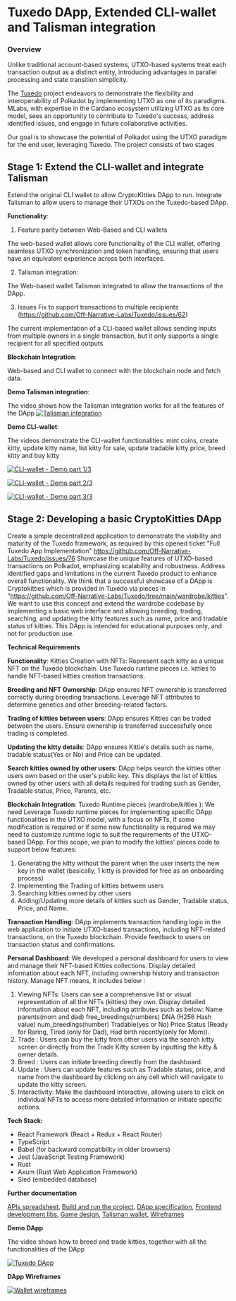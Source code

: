 # Tuxedo DApp, Extended CLI-wallet and Talisman integration

### Overview

Unlike traditional account-based systems, UTXO-based systems treat each transaction output as a distinct entity, introducing advantages in parallel processing and state transition simplicity.

The [Tuxedo](https://github.com/Off-Narrative-Labs/Tuxedo) project endeavors to demonstrate the flexibility and interoperability of Polkadot by implementing UTXO as one of its paradigms. MLabs, with expertise in the Cardano ecosystem utilizing UTXO as its core model, sees an opportunity to contribute to Tuxedo's success, address identified issues, and engage in future collaborative activities.

Our goal is to showcase the potential of Polkadot using the UTXO paradigm for the end user, leveraging Tuxedo. The project consists of two stages

## Stage 1: Extend the CLI-wallet and integrate Talisman

Extend the original CLI wallet to allow CryptoKitties DApp to run. Integrate Talisman to allow users to manage their UTXOs on the Tuxedo-based DApp.

**Functionality**:

1. Feature parity between Web-Based and CLI wallets
   
The web-based wallet allows core functionality of the CLI wallet, offering seamless UTXO synchronization and token handling, ensuring that users have an equivalent experience across both interfaces.

2. Talisman integration:

The Web-based wallet Talisman integrated to allow the transactions of the DApp.

3. Issues Fix to support transactions to multiple recipients (<https://github.com/Off-Narrative-Labs/Tuxedo/issues/62>)
   
The current implementation of a CLI-based wallet allows sending inputs from multiple owners in a single transaction, but it only supports a single recipient for all specified outputs.


**Blockchain Integration**:

Web-based and CLI wallet to connect with the blockchain node and fetch data.

**Demo Talisman integration**:

The video shows how the Talisman integration works for all the features of the DApp
[![Talisman integration](https://lh3.googleusercontent.com/fife/ALs6j_H0alrnYohHiTA8-ba66gKTIanTJEIpqpG3a_BypxrYF4x9RqyuEOPPNMFG2klmzx_XO41vzLjZozlEl-c6JSINV3tselBbCUq80lasnGIvlRQoHvv1btt7w2VJ5X3MpjKZvbTooqm-AjNfBnAOy8iNXOOKsfRVjoRAoTHrDQ1P6d7gHvo9lQk8Yxui-8LYIt4qr-IEgzD4GPxMkP--8AAuLqgn3I0uQxRxcYq5VaO1wmW9_6wU8E2Vw2xv95uipUoG4Jiw1UPosWKFExrBCdO1D_pAwknRpS5KXAuJl3zbmgbkiEZ4Z77eO-fwSqjC-YA_MWWYWj4ubG6avZQG3Jt4d-TNIrLKRXjj-o-eOR3D0HDuMgHSofDnLCs6PnvQ0MyGuYjW4aw96TD7GVrLclseyzgvR5NbFSdF8Vp9woxc2Ve8Tyx-cZJgEy6AhIW2Zn-588nFm3PXus4zgI-D41SbFgH8-iRiGsYUlUS1tlxbIELvMBznqVSQSpOJIeFidhwnnP12EC5qkK9RjTmhEbTlmEI6AhpiXwkX6zUv_awLSN58lKJmFDhozhx1HEvtKhdg_B9t6exLhGeB7LbU9KvueWIgxXC5Ey7Ijn-DvjyRf78Rp35pAb_n9Ucelz4cgXffawjo4D4B76wAT6fV-ILjfvsPN1JTAf_vJu9-LjLf-OqjUpuYbYBK1Ve7Yo1c1jfNimGTZFhYihLx62LK6dnf_PT-Nn_pucGCUgjbMDuZkEccjhDhjxwM6wz0Uj8mVQ_OE4UNv-vm1QqkNSSDw5tgRxI7v-_XSSPLGc1LoC0WanUI9LswnW2SovLw0nmJqMngCYUdOjSFLrTunEP80mZVpVhjjJeBsE-nIEUwCDMgs49YwSgwRn3RZoF10_lnpNwj3dP0uA7OCi8SdAeNzbk1btpZoI7hWwQ09ugejTJ46HMDd91FFxHWguxWY7YPTQmbcNk1ZOG0I5bB0A9pzGrJXnDj4OgonDxnsvtvsar8FhkE8YZkVUF5eWHw-llYnJFF9EE_D9OdtzZtQYd3QOLfksEwdCW4p_PBAltns3GPrL7Uuhqe-JsImwSS_vv2xssdL4TjosEQgHRSlw2c6bpeUJ9fU0xewnqaZJxy0m6J22AkQfBaanld9dZjtMVnV7XR4kmEzqqxxfVeqhWdrnY9azZKl46TP8DQRb_iCa0qVVY9GlUTC7slbAc0yCbcqzbwtk-jbLOfvy1FElL0htffkxOia5V8iJ5xY6U50ILipEHWqk3arZkwIhiY89xa1Q2zZvgMEW1MyGl25BByo1wUMRwMXJc6Q0OjRcOFWOC-png_Moa8W2joTxAfOLxiX6uqo21SNaZVO5TuRcK_LeyXW1H1QB2lJ3mzQU_NEA_6MVoWKsrmV7sfYu8pyGdH77FPge7w5Bk7W11wihECRVX-BMeCXor-inldO5UaaIlDglzsDyPhcLH0AohVxNJ1PPFUXverO70p5mm8U3m-u1qK4E63_Wjt3uejOr2XP5zh_IZzYCiH6vkGyRFdu2AN06rXBBMqbU-Dd_648D1VN-eU_0zhdv7rZ6yIYucguK8nkyzk-syV6b4xsWFJrNCT0YyFkDGvuTc)](https://www.loom.com/share/e1270ecea79a4689aff5732e8acfae14)

**Demo CLI-wallet**:

The videos demonstrate the CLI-wallet functionalities: mint coins, create kitty, update kitty name, list kitty for sale, update tradable kitty price, breed kitty and buy kitty

[![CLI-wallet - Demo part 1/3](https://i.ytimg.com/vi/Mom3BV_HozY/hqdefault.jpg)](https://youtu.be/Mom3BV_HozY)

[![CLI-wallet - Demo part 2/3](https://i.ytimg.com/vi/GfyiBW1XFW0/hqdefault.jpg)](https://youtu.be/GfyiBW1XFW0)

[![CLI-wallet - Demo part 3/3](https://i.ytimg.com/vi/1T2oE0bfaCQ/hqdefault.jpg)](https://youtu.be/1T2oE0bfaCQ)


## Stage 2: Developing a basic CryptoKitties DApp

Create a simple decentralized application to demonstrate the viability and maturity of the Tuxedo framework, as required by this opened ticket  "Full Tuxedo App Implementation" <https://github.com/Off-Narrative-Labs/Tuxedo/issues/76>
Showcase the unique features of UTXO-based transactions on Polkadot, emphasizing scalability and robustness.
Address identified gaps and limitations in the current Tuxedo product to enhance overall functionality.
We think that a successful showcase of a DApp is Cryptokitties which is provided in Tuxedo via pieces in "<https://github.com/Off-Narrative-Labs/Tuxedo/tree/main/wardrobe/kitties>".
We want to use this concept and extend the wardrobe codebase by implementing a basic web interface and allowing breeding, trading, searching, and updating the kitty features such as name, price and tradable status of kitties.
This DApp is intended for educational purposes only, and not for production use.

**Technical Requirements**

**Functionality**:
Kitties Creation with NFTs:
Represent each kitty as a unique NFT on the Tuxedo blockchain.
Use Tuxedo runtime pieces i.e. kitties to handle NFT-based kitties creation transactions.

**Breeding and NFT Ownership**:
DApp ensures NFT ownership is transferred correctly during breeding transactions.
Leverage NFT attributes to determine genetics and other breeding-related factors.

**Trading of kitties between users**:
DApp ensures Kitties can be traded between the users.
Ensure ownership is transferred successfully once trading is completed.

**Updating the kitty details**:
DApp ensures Kittie's details such as name, tradable status(Yes or No) and Price can be updated.

**Search kitties owned by other users**:
DApp helps search the kitties other users own based on the user's public key.
This displays the list of kitties owned by other users with all details required for trading such as Gender, Tradable status, Price, Parents, etc.

**Blockchain Integration**:
Tuxedo Runtime pieces (wardrobe/kitties ):
We need Leverage Tuxedo runtime pieces for implementing specific DApp functionalities in the UTXO model, with a focus on NFTs, if some modification is required or if some new functionality is required we may need to customize runtime logic to suit the requirements of the UTXO-based DApp.
For this scope, we plan to modify the kitties' pieces code to support below features:

1. Generating the kitty without the parent when the user inserts the new key in the wallet (basically, 1 kitty is provided for free as an onboarding process)
2. Implementing the Trading of kitties between users
3. Searching kitties owned by other users
4. Adding/Updating more details of kitties such as Gender, Tradable status, Price, and Name.

**Transaction Handling**:
DApp implements transaction handling logic in the web application to initiate UTXO-based transactions, including NFT-related transactions, on the Tuxedo blockchain.
Provide feedback to users on transaction status and confirmations.

**Personal Dashboard**:
We developed a personal dashboard for users to view and manage their NFT-based Kitties collections.
Display detailed information about each NFT, including ownership history and transaction history.
Manage NFT means, it includes below :

1. Viewing NFTs:
   Users can see a comprehensive list or visual representation of all the NFTs (kitties) they own.
   Display detailed information about each NFT, including attributes such as below:
   Name
   parents(mom and dad)
   free_breedings(numbers)
   DNA (H256 Hash value)
   num_breedings(number)
   Tradable(yes or No)
   Price
   Status (Ready for Raring, Tired (only for Dad), Had birth recently(only for Mom)).
2. Trade :
    Users can buy the kitty from other users via the search kitty screen or directly from the Trade Kitty screen by inputting the kitty & owner details.
3. Breed :
    Users can initiate breeding directly from the dashboard.
4. Update :
    Users can update features such as Tradable status, price, and name from the dashboard by clicking on any cell which will navigate to update the kitty screen.
5. Interactivity:
   Make the dashboard interactive, allowing users to click on individual NFTs to access more detailed information or initiate specific actions.

**Tech Stack:**

- React Framework (React + Redux + React Router)
- TypeScript 
- Babel (for backward compatibility in older browsers)
- Jest (JavaScript Testing Framework)
- Rust
- Axum (Rust Web Application Framework)
- Sled (embedded database)

**Further documentation**

[APIs spreadsheet](https://github.com/mlabs-haskell/TuxedoDapp/wiki/APIs-spreadsheet), [Build and run the project](https://github.com/mlabs-haskell/TuxedoDapp/wiki/Build-and-run-the-project), [DApp specification](https://github.com/mlabs-haskell/TuxedoDapp/wiki/DApp-specification), [Frontend development libs](https://github.com/mlabs-haskell/TuxedoDapp/wiki/Frontend-development-libs), [Game design](https://github.com/mlabs-haskell/TuxedoDapp/wiki/Game-design), [Talisman wallet](https://github.com/mlabs-haskell/TuxedoDapp/wiki/Talisman-wallet), [Wireframes](https://github.com/mlabs-haskell/TuxedoDapp/wiki/Wireframes) 

**Demo DApp**

The video shows how to breed and trade kitties, together with all the functionalities of the DApp

[![Tuxedo DApp](https://lh3.googleusercontent.com/fife/ALs6j_GRmMkT9yNmSG5kaKdLa88zqK-5hgYvSEMCOB-qN6slEOY1qXpEWqLifkCz0ThIf80vyvjoyjnXPSUvl0BY7utO7FRYMrRaas-Y6OupQIeazbqZ7W76UVmJvU6297uHThvMl945BKMQwVykOHmBTsmmDl_GqWwbZ5QjW0vO_z2GOerml4430DuW5kG81SYqlx8GGGaoxwPNfbx38nYQWzyF2NCSt4ENSZNWFQySwo_cMnpzJcoGHkwxe3GCAdfv4SA018CtU3RghwVq0JT8-CcRwZyfiPpkiQeNH1R7w8TkHbxpWZchDryCY3zITeXsEP8Q9GO5ye-egi-TadAelazLI4dRvqz64X8WuNstZO1vTCMTGYMKo-rRSzdgp19bx8woQmVZz1FvClTCAdO1gp_mxYRmkBNSX6jOHB8tWiHNSvVAqYGkhQ0eLedbaOnyW6v_uBsBp7q33dx1MCQi3aJnVoXLBmV18dwRdU70VUQMrhPfTdeFA61YZ4Hh3cZ6akm3Gn8vuRWn7Kco0sLb_4fRwMfqH4cB8vyNttsovr0mAS_tgWEl6chdut4i0IlWjQYh_Mqj-l3qOn1A-ftb6gHxlVVzJAXAkg8I1NFkEsBZ9m04K5tKWXsWADtHAEU8r6fAXicBCOaXLca50oODHkvVBMQ5H-ow2x3tuwt0IxzufmOU2Ydm9RSjh9wmUluPnt3eKotfwKzWdPR1l-IivomYKOtTCS7ih7cddDpXd6P3_71OegKmwrrpwXYm-yj1Nhb5raDwj4wF2h2V12KmqTmgBxIZtWBKD23rfj8Pf8XVHaN-vGuBvt-RUnrx2M0dWxD8wzUZUnjRpZAqSsHfsrNHHlTr2JyTGhifukbaoloTzRcvR_2DwbdjslcHZlSmRm_G-R_84R9JgOuU12lJoOf-H6qaok6SYcle9xcEudzVoG3U0YiyFhdJzJz7fPQ76nYCzaTa_P8aZT9UGdr6YzsnLypOzYS_3kqAZJGfyiqgj101ylxAvXSE4IS0_NlymVY50Vt4au4PmPFz_CbAYObMVScW9wsplamggFmf2hdUXexNBihurRJNmwXxtF2OE607OF7l-9ZNh2bVrBtFC5czoPeXYHCISG8ghI-eR1AhqZEJ-dQwiz25OvZutSqYwXyBRo0ysxXekcgqarKN6HX5hmrdJlFrcwWWVdYNknhC6q-llw8hAmuvHS7g_-bwQqVL1vE0z7-vpEmC2Mt3q-sXzHC5WOviI2VLWjstGTTSxdv-9IvmTyLU24pSFw86J5-AaVczcLVcPrZaOCYcyE6Au307bNdeqEkSTYxkEA2D0QcYjIzrNmJR2rrwnb2Vn259aORlb1rcNGm2-_pglwkmU4k5rTF2bhXrvYNmDrFsL-EL3Zu54MTJ_FqTSYdoA5gb4YybwVDItBExUJX-Ze4hM5CzvlHE6XQrPTmLD0DXwMzjW7KWEj7UGL54EEDH4Vt1e2DBTfxum8qCglZc9BBXK63IovusDVGzYXPMZvqDbN2gKYJ2GjlbNrpIU-pgg9JMtWJyTwmjy1NRhjhQFrAQuR5CNYcXETpip0-a4mIvpYMJSyF_By70rbtbaQ7Vy2URBbK-kRrd=w1802-h1097)](https://www.loom.com/share/4445b97dddd8447c8ccafa3b9cea6bb6)


**DApp Wireframes**

[![Wallet wireframes](https://lh3.googleusercontent.com/d/1dCr5Wwi0L-fGPdwAQGFPDhmTeBQYPDy1=w3692-h1932-iv1)](https://drive.google.com/file/d/1dCr5Wwi0L-fGPdwAQGFPDhmTeBQYPDy1/view?usp=sharing)
